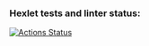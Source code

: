 ### Hexlet tests and linter status:
[![Actions Status](https://github.com/Shamatarev/frontend-project-11/workflows/hexlet-check/badge.svg)](https://github.com/Shamatarev/frontend-project-11/actions)